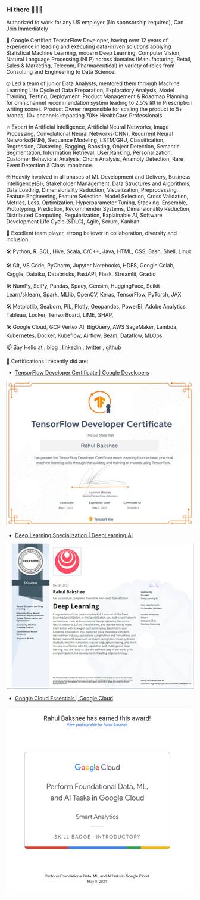### Hi there 👋👋👋

Authorized to work for any US employer (No sponsorship required), Can Join Immediately 

🚀 Google Certified TensorFlow Developer, having over 12 years of experience in leading and executing data-driven solutions applying Statistical Machine Learning, modern Deep Learning, Computer Vision, Natural Language Processing (NLP) across domains (Manufacturing, Retail, Sales & Marketing, Telecom, Pharmaceutical) in variety of roles from Consulting and Engineering to Data Science.

🤓 Led a team of junior Data Analysts, mentored them through Machine Learning Life Cycle of Data Preparation, Exploratory Analysis, Model Training, Testing, Deployment. Product Management & Roadmap Planning for omnichannel recommendation system leading to 2.5% lift in Prescription writing scores. Product Owner responsible for scaling the product to 5+ brands, 10+ channels impacting 70K+ HealthCare Professionals. 

🔥 Expert in Artificial Intelligence, Artificial Neural Networks, Image Processing, Convolutional Neural Networks(CNN), Recurrent Neural Networks(RNN), Sequence Modeling, LSTM/GRU, Classification, Regression, Clustering, Bagging, Boosting, Object Detection, Semantic Segmentation, Information Retrieval, User Ranking, Personalization, Customer Behavioral Analysis, Churn Analysis, Anamoly Detection, Rare Event Detection & Class Imbalance.

🤓 Heavily involved in all phases of ML Development and Delivery, Business Intelligence(BI), Stakeholder Management, Data Structures and Algorithms, Data Loading, Dimensionality Reduction, Visualization, Preprocessing, Feature Engineering, Feature Selection, Model Selection, Cross Validation, Metrics, Loss, Optimization, Hyperparameter Tuning, Stacking, Ensemble, Prototyping, Prediction, Recommender Systems, Dimensionality Reduction, Distributed Computing, Regularization, Explainable AI, Software Development Life Cycle (SDLC), Agile, Scrum, Kanban.

🔭 Excellent team player, strong believer in collaboration, diversity and inclusion.

🛠 Python, R, SQL, Hive, Scala, C/C++, Java, HTML, CSS, Bash, Shell, Linux

🛠 Git, VS Code, PyCharm, Jupyter Notebooks, HDFS, Google Colab, Kaggle, Dataiku, Databricks, FastAPI, Flask, Streamlit, Gradio

🛠 NumPy, SciPy, Pandas, Spacy, Gensim, HuggingFace, Scikit-Learn/sklearn, Spark, MLlib, OpenCV, Keras, TensorFlow, PyTorch, JAX

🛠 Matplotlib, Seaborn, PIL, Plotly, Geopandas, PowerBI, Adobe Analytics, Tableau, Looker, TensorBoard, LIME, SHAP,

🛠 Google Cloud, GCP Vertex AI, BigQuery, AWS SageMaker, Lambda, Kubernetes, Docker, Kubeflow, Airflow, Beam, Dataflow, MLOps 


📫 Say Hello at : 
[blog](https://rahulbakshee.github.io/iWriteHere/) , 
[linkedin](https://www.linkedin.com/in/rahulbakshee/) , 
[twitter](https://twitter.com/rahulbakshee) , 
[github](https://github.com/rahulbakshee) 


🥇 Certifications I recently did are:
- [TensorFlow Developer Certificate | Google Developers ](https://www.credential.net/3804a043-b11d-42a0-adc6-80c34aadb592)
<img src="tf-certificate.PNG" style="width:600px;height:400;">

- [Deep Learning Specialization | DeepLearning.AI ](https://rahulbakshee.github.io/iWriteHere/2021/12/31/Deep-Learning-Specialization.html)
<img src="tf-dl-specialization.PNG" style="width:600px;height:400;">

- [Google Cloud Essentials | Google Cloud ](https://www.cloudskillsboost.google/public_profiles/2f9a816f-2ea9-4674-8a5d-9c5748dba843)
<img src="google cloud.png" style="width:600px;height:400;">



<!--
**rahulbakshee/rahulbakshee** is a ✨ _special_ ✨ repository because its `README.md` (this file) appears on your GitHub profile.

Here are some ideas to get you started:

- 🔭 I’m currently working on ...
- 🌱 I’m currently learning ...
- 👯 I’m looking to collaborate on ...
- 🤔 I’m looking for help with ...
- 💬 Ask me about ...
- 📫 How to reach me: ...
- 😄 Pronouns: ...
- ⚡ Fun fact: ...
-->
